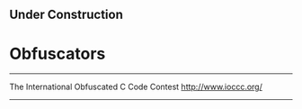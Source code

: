 

## Under Construction

# Obfuscators

---

The International Obfuscated C Code Contest
http://www.ioccc.org/


---